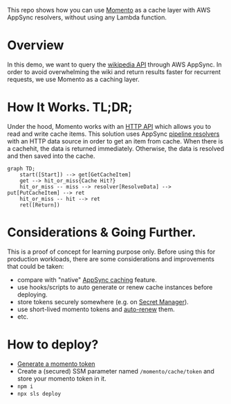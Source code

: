This repo shows how you can use [Momento](https://www.gomomento.com/) as a cache layer with AWS AppSync resolvers, without using any Lambda function.

# Overview

In this demo, we want to query the [wikipedia API](https://en.wikipedia.org/w/api.php) through AWS AppSync. In order to avoid overwhelming the wiki and return results faster for recurrent requests, we use Momento as a caching layer.

# How It Works. TL;DR;

Under the hood, Momento works with an [HTTP API](https://www.postman.com/momento-allen/workspace/momento/overview) which allows you to read and write cache items. This solution uses AppSync [pipeline resolvers](https://docs.aws.amazon.com/appsync/latest/devguide/tutorial-pipeline-resolvers.html) with an HTTP data source in order to get an item from cache. When there is a cachehit, the data is returned immediately. Otherwise, the data is resolved and then saved into the cache.

```mermaid
graph TD;
    start([Start]) --> get[GetCacheItem]
    get --> hit_or_miss{Cache Hit?}
    hit_or_miss -- miss --> resolver[ResolveData] --> put[PutCacheItem] --> ret
    hit_or_miss -- hit --> ret
    ret([Return])
```

# Considerations & Going Further.

This is a proof of concept for learning purpose only. Before using this for production workloads, there are some considerations and improvements that could be taken:

- compare with "native" [AppSync caching](https://docs.aws.amazon.com/appsync/latest/devguide/enabling-caching.html) feature.
- use hooks/scripts to auto generate or renew cache instances before deploying.
- store tokens securely somewhere (e.g. on [Secret Manager](https://docs.aws.amazon.com/secretsmanager/latest/userguide/intro.html)).
- use short-lived momento tokens and [auto-renew](https://github.com/momentohq/auth-token-refresh-lambda) them.
- etc.

# How to deploy?

- [Generate a momento token](https://docs.momentohq.com/getting-started)
- Create a (secured) SSM parameter named `/momento/cache/token` and store your momento token in it.
- `npm i`
- `npx sls deploy`
